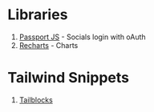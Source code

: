# Libraries
1. [Passport JS](https://www.npmjs.com/package/passport) - Socials login with oAuth
2. [Recharts](https://www.npmjs.com/package/recharts) - Charts

# Tailwind Snippets 
1. [Tailblocks](https://tailblocks.cc/)
